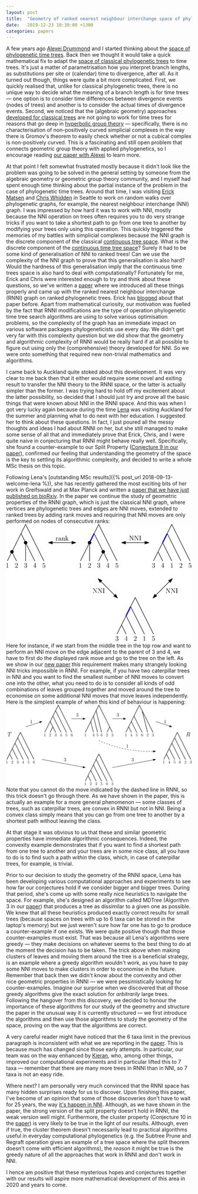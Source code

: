 ```yaml
---
layout: post
title:  "Geometry of ranked nearest neighbour interchange space of phylogenetic trees"
date:   2019-12-23 10:30:00 +1300
categories: papers
---
```


A few years ago [Alexei Drummond](https://alexeidrummond.org/) and I started thinking about the [space of phylogenetic time trees](https://doi.org/10.1016/j.jtbi.2016.05.001).
Back then we thought it would take a quick mathematical fix to adapt the [space of classical phylogenetic trees](https://doi.org/10.1006/aama.2001.0759) to time trees.
It's just a matter of parametrisation how you interpret branch lengths, as substitutions per site or (calendar) time to divergence, after all.
As it turned out though, things were quite a bit more complicated.
First, we quickly realised that, unlike for classical phylogenetic trees, there is no unique way to decide what the meaning of a branch length is for time trees &mdash; one option is to consider time differences between divergence events (nodes of trees) and another is to consider the actual times of divergence events.
Second, we noticed that the (algebraic geometry) approaches [developed for classical trees](https://doi.org/10.1006/aama.2001.0759) are not going to work for time trees for reasons that go deep in [hyperbolic group theory](https://doi.org/10.1007/978-1-4613-9586-7_3) &mdash; specifically, there is no characterisation of non-positively curved simplicial complexes in the way there is Gromov's theorem to easily check whether or not a cubical complex is non-positively curved.
This is a fascinating and still open problem that connects geometric group theory with applied phylogenetics, so I encourage reading [our paper with Alexei](https://doi.org/10.1016/j.jtbi.2016.05.001) to learn more.

At that point I felt somewhat frustrated mostly because it didn't look like the problem was going to be solved in the general setting by someone from the algebraic geometry or geometric group theory community, and I myself had spent enough time thinking about the partial instance of the problem in the case of phylogenetic time trees.
Around that time, I was visiting [Erick Matsen](https://matsen.fhcrc.org/) and [Chris Whidden](https://web.cs.dal.ca/~whidden/) in Seattle to work on random walks over phylogenetic graphs, for example, the nearest neighbour interchange (NNI) graph.
I was impressed by how hard it was to work with NNI, mostly because the NNI operation on trees often requires you to do very strange tricks if you want to take a shortest path to go from one tree to another by modifying your trees only using this operation.
This quickly triggered the memories of my battles with simplicial complexes because the NNI graph is the discrete component of the classical [continuous tree space](https://doi.org/10.1006/aama.2001.0759).
What is the discrete component of the [continuous time tree space](https://doi.org/10.1016/j.jtbi.2016.05.001)?
Surely it had to be some kind of generalisation of NNI to ranked trees!
Can we use the complexity of the NNI graph to prove that this generalisation is also hard?
Would the hardness of this generalisation imply that the continuous time trees space is also hard to deal with computationally?
Fortunately for me, Erick and Chris were interested enough to try and think about these questions, so we've written a [paper](https://doi.org/10.1007/s00285-017-1167-9) where we introduced all these things properly and came up with the ranked nearest neighbour interchange (RNNI) graph on ranked phylogenetic trees.
Erick has [blogged](https://matsen.fredhutch.org/general/2016/07/11/discrete-time-tree.html) about that paper before.
Apart from mathematical curiosity, our motivation was fuelled by the fact that RNNI modifications are the type of operation phylogenetic time tree search algorithms are using to solve various optimisation problems, so the complexity of the graph has an immediate impact on various software packages phylogeneticists use every day.
We didn't get very far with this complexity question but we did show that the geometry and algorithmic complexity of RNNI would be really hard if at all possible to figure out using only the (comprehensive) theory developed for NNI.
So we were onto something that required new non-trivial mathematics and algorithms.

I came back to Auckland quite stoked about this development.
It was very clear to me back then that it either would require some novel and exiting result to transfer the NNI theory to the RNNI space, or the latter is actually simpler than the former.
I was trying hard to hold off my excitement about the latter possibility, so decided that I should just try and prove all the basic things that were known about NNI in the RNNI space.
And this was when I got very lucky again because during the time [Lena](/people/) was visiting Auckland for the summer and planning what to do next with her education.
I suggested her to think about these questions.
In fact, I just poured all the messy thoughts and ideas I had about RNNI on her, but she still managed to make some sense of all that and immediately prove that Erick, Chris, and I were quite naive in conjecturing that RNNI might behave really well.
Specifically, she found a counter-example to our Split Property ([Conjecture 9 in our paper](https://doi.org/10.1007/s00285-017-1167-9)), confirmed our feeling that understanding the geometry of the space is the key to settling its algorithmic complexity, and decided to write a whole MSc thesis on this topic.

Following Lena's [outstanding MSc results]({% post_url 2018-09-13-welcome-lena %}), she has recently gathered the most exciting bits of her work in Greifswald and at Max Planck and written a [paper that we have just published on bioRxiv](https://doi.org/10.1101/2019.12.19.883603).
In the paper we continue the study of geometric properties of the RNNI graph, which is just the classical NNI graph, where vertices are phylogenetic trees and edges are NNI moves, extended to ranked trees by adding rank moves and requiring that NNI moves are only performed on nodes of consecutive ranks:
![RNNI](/assets/RNNI.svg)<br>
Here for instance, if we start from the middle tree in the top row and want to perform an NNI move on the edge adjacent to the parent of 3 and 4, we have to first do the displayed rank move and go to the tree on the left.
As we show in our [new paper](https://doi.org/10.1101/2019.12.19.883603) this requirement makes many strangely looking NNI tricks impossible in RNNI.
For example, if you have two caterpillar trees in NNI and you want to find the smallest number of NNI moves to convert one into the other, what you need to do is to consider all kinds of odd combinations of leaves grouped together and moved around the tree to economise on some additional NNI moves that move leaves independently.
Here is the simplest example of when this kind of behaviour is happening:
![RNNI VS NNI](/assets/NNI_vs_RNNI.svg)<br>
Note that you cannot do the move indicated by the dashed line in RNNI, so this trick doesn't go through there.
As we have shown in the paper, this is actually an example for a more general phenomenon &mdash; some classes of trees, such as caterpillar trees, are convex in RNNI but not in NNI.
Being a convex class simply means that you can go from one tree to another by a shortest path without leaving the class.

At that stage it was obvious to us that these and similar geometric properties have immediate algorithmic consequences.
Indeed, the convexity example demonstrates that if you want to find a shortest path from one tree to another and your trees are in some nice class, all you have to do is to find such a path _within_ the class, which, in case of caterpillar trees, for example, is trivial.

Prior to our decision to study the geometry of the RNNI space, Lena has been developing various computational approaches and experiments to see how far our conjectures hold if we consider bigger and bigger trees.
During that period, she's come up with some really nice heuristics to navigate the space.
For example, she's designed an algorithm called MDTree (Algorithm 3 in our [paper](https://doi.org/10.1101/2019.12.19.883603)) that produces a tree as dissimilar to a given one as possible.
We knew that all these heuristics produced exactly correct results for small trees (because spaces on trees with up to 6 taxa can be stored in the laptop's memory) but we just weren't sure how far one has to go to produce a counter-example if one exists.
We were quite positive though that those counter-examples must exist.
That was because all Lena's algorithms were greedy &mdash; they make decisions on whatever seems to the best thing to do at the moment the decision has to be taken.
The trick above when making clusters of leaves and moving them around the tree is a beneficial strategy, is an example where a greedy algorithm wouldn't work, as you have to pay some NNI moves to make clusters in order to economise in the future.
Remember that back then we didn't know about the convexity and other nice geometric properties in RNNI &mdash; we were pessimistically looking for counter-examples.
Imagine our surprise when we discovered that _all_ those greedy algorithms give the exact solution for _arbitrarily_ large trees.
Following the hangover from this discovery, we decided to honour the importance of these algorithms for our study of the geometry and structure the paper in the unusual way it is currently structured &mdash; we first introduce the algorithms and then use those algorithms to study the geometry of the space, proving on the way that the algorithms are correct.

A very careful reader might have noticed that the 6 taxa limit in the previous paragraph is inconsistent with what we are reporting in the [paper](https://doi.org/10.1101/2019.12.19.883603).
This is because much has changed since those early attempts.
In particular, our team was on the way enhanced by [Kieran](/kieran/), who, among other things, improved our computational experiments and in particular lifted this to 7 taxa &mdash; remember that there are many more trees in RNNI than in NNI, so 7 taxa is not an easy ride.

Where next?
I am personally very much convinced that the RNNI space has many hidden surprises ready for us to discover.
Upon finishing this paper, I've become of an opinion that some of those discoveries don't have to wait for 25 years, the way [it's happen in NNI](https://paperpile.com/app/p/5ede24e6-5ba6-0ae9-8772-f702335e040b).
Although, as we have shown in the paper, the strong version of the split property doesn't hold in RNNI, the weak version well might.
Furthermore, the cluster property (Conjecture 10 in the [paper](https://doi.org/10.1101/2019.12.19.883603)) is very likely to be true in the light of our results.
Although, even if true, the cluster theorem doesn't necessarily lead to practical algorithms useful in everyday computational phylogenetics (e.g. the Subtree Prune and Regraft operation gives an example of a tree space where the split theorem doesn't come with efficient algorithms), the _reason_ it might be true is the greedy nature of all the approaches that work in RNNI and don't work in NNI.

I hence am positive that these mysterious hopes and conjectures together with our results will aspire more mathematical development of this area in 2020 and years to come.
